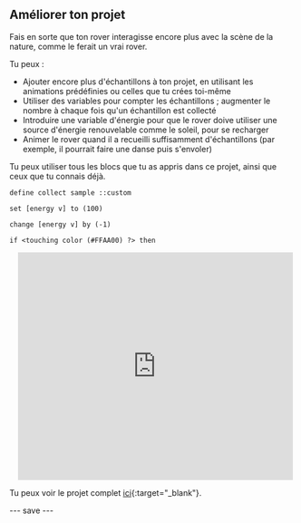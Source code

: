 ## Améliorer ton projet

Fais en sorte que ton rover interagisse encore plus avec la scène de la nature, comme le ferait un vrai rover.

Tu peux :
- Ajouter encore plus d'échantillons à ton projet, en utilisant les animations prédéfinies ou celles que tu crées toi-même
- Utiliser des variables pour compter les échantillons ; augmenter le nombre à chaque fois qu'un échantillon est collecté
- Introduire une variable d'énergie pour que le rover doive utiliser une source d'énergie renouvelable comme le soleil, pour se recharger
- Animer le rover quand il a recueilli suffisamment d'échantillons (par exemple, il pourrait faire une danse puis s'envoler)

Tu peux utiliser tous les blocs que tu as appris dans ce projet, ainsi que ceux que tu connais déjà.

```blocks3
define collect sample ::custom
```

```blocks3
set [energy v] to (100)
```

```blocks3
change [energy v] by (-1)
```

```blocks3
if <touching color (#FFAA00) ?> then
```


<div class="scratch-preview" style="margin-left: 15px;">
  <iframe allowtransparency="true" width="485" height="402" src="https://scratch.mit.edu/projects/embed/536887721/?autostart=false" frameborder="0"></iframe>
</div>

Tu peux voir le projet complet [ici](https://scratch.mit.edu/projects/536887721){:target="_blank"}.



--- save ---

